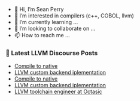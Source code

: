 - 👋 Hi, I’m Sean Perry
- 👀 I’m interested in compilers (c++, COBOL, llvm)
- 🌱 I’m currently learning ...
- 💞️ I’m looking to collaborate on ...
- 📫 How to reach me ...

<!---
s66perry/s66perry is a ✨ special ✨ repository because its `README.md` (this file) appears on your GitHub profile.
You can click the Preview link to take a look at your changes.
--->
### 📕 Latest LLVM Discourse Posts

<!-- DISCOURSE-LLVM:START -->
- [Compile to native](https://discourse.llvm.org/t/compile-to-native/62196#post_5)
- [LLVM custom backend iplementation](https://discourse.llvm.org/t/llvm-custom-backend-iplementation/62218#post_7)
- [Compile to native](https://discourse.llvm.org/t/compile-to-native/62196#post_4)
- [LLVM custom backend iplementation](https://discourse.llvm.org/t/llvm-custom-backend-iplementation/62218#post_6)
- [LLVM toolchain engineer at Octasic](https://discourse.llvm.org/t/llvm-toolchain-engineer-at-octasic/62221#post_1)
<!-- DISCOURSE-LLVM:END -->
